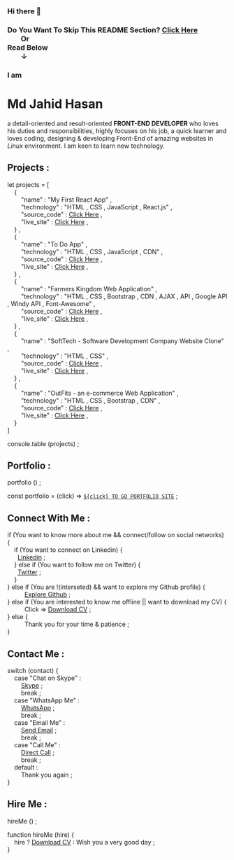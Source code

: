 ### Hi there 👋

<h3>Do You Want To Skip This README Section? <a href="#user-80060849-pinned-items-reorder-form">Click Here</a><br>
&nbsp; &nbsp; &nbsp; &nbsp; Or<br>
Read Below<br>
&nbsp; &nbsp; &nbsp; &nbsp; <b>&darr;</b></h3>


### I am <h1>Md Jahid Hasan</h1> a detail-oriented and result-oriented <b>FRONT-END DEVELOPER</b> who loves his duties and responsibilities, highly focuses on his job, a quick learner and loves coding, designing & developing Front-End of amazing websites in <em>Linux</em> environment. I am keen to learn new technology. <br>


<h2>Projects :</h2>

let projects = [ <br> 
&nbsp; &nbsp; { <br>
&nbsp; &nbsp; &nbsp; &nbsp; "name" : "My First React App" , <br>
&nbsp; &nbsp; &nbsp; &nbsp; "technology" : "HTML , CSS , JavaScript , React.js" , <br>
&nbsp; &nbsp; &nbsp; &nbsp; "source_code" : [Click Here](https://github.com/hmjahid/My-First-React-App) , <br>
&nbsp; &nbsp; &nbsp; &nbsp; "live_site" : [Click Here](https://hmjahid.netlify.app/) , <br>
&nbsp; &nbsp; } , <br>
&nbsp; &nbsp; { <br>
&nbsp; &nbsp; &nbsp; &nbsp; "name" : "To Do App" , <br>
&nbsp; &nbsp; &nbsp; &nbsp; "technology" : "HTML , CSS , JavaScript , CDN" , <br>
&nbsp; &nbsp; &nbsp; &nbsp; "source_code" : [Click Here](https://github.com/hmjahid/To-Do-App) , <br>
&nbsp; &nbsp; &nbsp; &nbsp; "live_site" : [Click Here](https://jahids-to-do-app.netlify.app/) , <br>
&nbsp; &nbsp; } , <br>
&nbsp; &nbsp; { <br>
&nbsp; &nbsp; &nbsp; &nbsp; "name" : "Farmers Kingdom Web Application" , <br>
&nbsp; &nbsp; &nbsp; &nbsp; "technology" : "HTML , CSS , Bootstrap , CDN , AJAX , API , Google API , Windy API , Font-Awesome" , <br>
&nbsp; &nbsp; &nbsp; &nbsp; "source_code" : [Click Here](https://github.com/hmjahid/FarmersKingdom) , <br>
&nbsp; &nbsp; &nbsp; &nbsp; "live_site" : [Click Here](https://farmerskingdom.netlify.app/) , <br>
&nbsp; &nbsp; } , <br>
&nbsp; &nbsp; { <br>
&nbsp; &nbsp; &nbsp; &nbsp; "name" : "SoftTech - Software Development Company Website Clone" , <br>
&nbsp; &nbsp; &nbsp; &nbsp; "technology" : "HTML , CSS" , <br>
&nbsp; &nbsp; &nbsp; &nbsp; "source_code" : [Click Here](https://github.com/hmjahid/SoftTech) , <br>
&nbsp; &nbsp; &nbsp; &nbsp; "live_site" : [Click Here](https://softtech1.netlify.app/) , <br>
&nbsp; &nbsp; } , <br>
&nbsp; &nbsp; { <br>
&nbsp; &nbsp; &nbsp; &nbsp; "name" : "OutFits - an e-commerce Web Application" , <br>
&nbsp; &nbsp; &nbsp; &nbsp; "technology" : "HTML , CSS , Bootstrap , CDN" , <br>
&nbsp; &nbsp; &nbsp; &nbsp; "source_code" : [Click Here](https://github.com/hmjahid/OutFits) , <br>
&nbsp; &nbsp; &nbsp; &nbsp; "live_site" : [Click Here](https://outfits1.netlify.app/) , <br>
&nbsp; &nbsp; } <br>
] <br>

console.table (projects) ; 


<h2>Portfolio :</h2>

portfolio () ; <br>

const portfolio = (click) => [`${click} TO GO PORTFOLIO SITE`](https://hmjahid.netlify.app/) ;


<h2>Connect With Me :</h2> 

if (You want to know more about me && connect/follow on social networks) { <br>
&nbsp; &nbsp; if (You want to connect on Linkedin) { <br>
&nbsp; &nbsp; &nbsp; <a href="https://www.linkedin.com/in/md-jahid-hasan-584712243/">Linkedin</a> ; <br>
&nbsp; &nbsp; } else if (You want to follow me on Twitter) { <br>
&nbsp; &nbsp;  &nbsp; <a href="https://twitter.com/mdjahidhasan919">Twitter</a> ; <br>
&nbsp; &nbsp; } <br>
} else if (You are !(interseted) && want to explore my Github profile) { <br>
&nbsp; &nbsp; &nbsp; &nbsp; &nbsp; <a href="#user-80060849-pinned-items-reorder-form">Explore Github</a> ; <br>
} else if (You are interested to know me offline || want to download my CV) { <br>
&nbsp; &nbsp; &nbsp; &nbsp; &nbsp; Click => [Download CV](https://github.com/hmjahid/hmjahid/files/11109881/Md.Jahid.Hasan_CV.pdf) ; <br>
} else { <br>
&nbsp; &nbsp; &nbsp; &nbsp; &nbsp; Thank you for your time & patience ; <br>
} 


<h2>Contact Me :</h2> 

switch (contact) { <br>
&nbsp; &nbsp; case "Chat on Skype" : <br>
&nbsp; &nbsp; &nbsp; &nbsp; <a href="https://join.skype.com/invite/ualzWlKSdoxS">Skype</a> ; <br>
&nbsp; &nbsp; &nbsp; &nbsp; break ; <br>
&nbsp; &nbsp; case "WhatsApp Me" : <br>
&nbsp; &nbsp; &nbsp; &nbsp; <a href="https://wa.me/+8801771749213">WhatsApp</a> ; <br>
&nbsp; &nbsp; &nbsp; &nbsp; break ; <br>
&nbsp; &nbsp; case "Email Me" : <br>
&nbsp; &nbsp; &nbsp; &nbsp; <a href="mailto:mdjahidhasan919@gmail.com">Send Email</a> ; <br>
&nbsp; &nbsp; &nbsp; &nbsp; break ; <br>
&nbsp; &nbsp; case "Call Me" : <br>
&nbsp; &nbsp; &nbsp; &nbsp; [Direct Call](+8801771749213) ; <br>
&nbsp; &nbsp; &nbsp; &nbsp; break ; <br>
&nbsp; &nbsp; default : <br>
&nbsp; &nbsp; &nbsp; &nbsp; Thank you again ; <br>
} 


<h2>Hire Me :</h2> 

hireMe () ; <br>

function hireMe (hire) { <br>
&nbsp; &nbsp; hire ? [Download CV](https://github.com/hmjahid/hmjahid/files/11109881/Md.Jahid.Hasan_CV.pdf) : Wish you a very good day ; <br>
}




<!--
Want to know more about me?

Let's connect on <a href="https://www.linkedin.com/in/md-jahid-hasan-584712243/">Linkedin</a>

&& ||

Follow me on <a href="https://twitter.com/mdjahidhasan919">Twitter</a>

||

Download my CV from here => 
[Md Jahid Hasan-CV.pdf](https://github.com/hmjahid/hmjahid/files/11053281/Md.Jahid.Hasan-CV.pdf)

[Md Jahid Hasan_CV.pdf](https://github.com/hmjahid/hmjahid/files/11109881/Md.Jahid.Hasan_CV.pdf)
-->

<!--
**hmjahid/hmjahid** is a ✨ _special_ ✨ repository because its `README.md` (this file) appears on your GitHub profile.

Here are some ideas to get you started:

- 🔭 I’m currently working on ...
- 🌱 I’m currently learning ...
- 👯 I’m looking to collaborate on ...
- 🤔 I’m looking for help with ...
- 💬 Ask me about ...
- 📫 How to reach me: ...
- 😄 Pronouns: ...
- ⚡ Fun fact: ...
-->







<!--

https://github.com/hmjahid/#user-80060849-pinned-items-reorder-form

#user-80060849-pinned-items-reorder-form

1. want to know more && connect/follow on social networks

2. ! interseted && want to explore

3. interested to know offline || want to download my cv



let grade = "A";

switch (grade) {
    case "A":
        console.log("You did great");
        break;
    case "B":
        console.log("You did good");
        break;
    case "C":
        console.log("You did okay");
        break;
    case "D":
        console.log("You passed");
        break;
    case "F":
        console.log("You failed");
        break;
    default:
        console.log("grade, is not a letter grade");

}


-->



